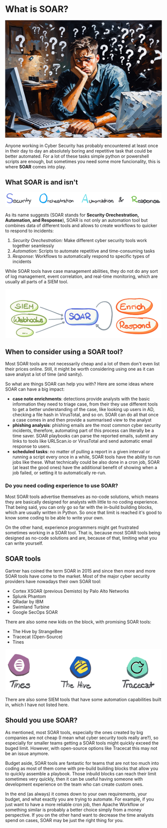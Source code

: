 # What is SOAR?

![Confused Programmer](../images/what-is-soar-header.png)

Anyone working in Cyber Security has probably encountered at least once in their day to day an absolutely boring and repetitive task that could be better automated. For a lot of these tasks simple python or powershell scripts are enough, but sometimes you need some more funcionality, this is where **SOAR** comes into play. 

## What SOAR is and isn't

![Security Orechestration Automationa and Response](../images/soar_00.png)

As its name suggests (SOAR stands for **Security Orechestration, Automation, and Response**), SOAR is not only an automation tool but combines data of different tools and allows to create workflows to quicker to respond to incidents:

1. *Security Orechestration:* Make different cyber security tools work together seamlessly
2. *Automation:* Scripts to automate repetitive and time-consuming tasks
3. *Response*: Workflows to automatically respond to specific types of incidents

While SOAR tools have case management abilities, they do not do any sort of log management, event correlation, and real-time monitoring, which are usually all parts of a SIEM tool. 

![SIEM and SOAR](../images/soar_01.png)

## When to consider using a SOAR tool?

Most SOAR tools are not necessarily cheap and a lot of them don't even list their prices online. Still, it might be worth considering using one as it can save analyst a lot of time (and sanity). 

So what are things SOAR can help you with? Here are some ideas where SOAR can have a big impact:

- **case note enrichments**: detections provide analysts with the basic information they need to triage case, from their they use different tools to get a better understanding of the case, like looking up users in AD, checking a file hash in VirusTotal, and so on. SOAR can do all that once a case comes in and then provide a summarised view to the analyst
- **phishing analysis**: phishing emails are the most common cyber security incidents, therefore, automating part of this process can literally be a time saver. SOAR playbooks can parse the reported emails, submit any links to tools like URLScan.io or VirusTotal and send automatic email response to users. 
- **scheduled tasks**: no matter of pulling a report in a given interval or running a script every once in a while, SOAR tools have the ability to run jobs like these. What technically could be also done in a cron job, SOAR (at least the good ones) have the additional benefit of showing when a job failed, or setting it to automatically re-run. 

### Do you need coding experience to use SOAR?

Most SOAR tools advertise themselves as no-code solutions, which means they are basically designed for analysts with little to no coding experience. That being said, you can only go so far with the in-build building blocks, which are usually written in Python. So once that limit is reached it's good to know some coding to be able to write your own. 

On the other hand, experience programmers might get frustrated sometimes working in a SOAR tool. That is, because most SOAR tools being designed as no-code solutions and are, because of that, limiting what you can write yourself. 

## SOAR tools
Gartner has coined the term SOAR in 2015 and since then more and more SOAR tools have come to the market. Most of the major cyber security providers have nowadays their own SOAR tool:

- Cortex XSOAR (previous Demisto) by Palo Alto Networks
- Splunk Phantom
- QRadar by IBM
- Swimland Turbine
- Google SecOps SOAR

There are also some new kids on the block, with promising SOAR tools:
- The Hive by StrangeBee
- Tracecat (Open-Source)
- Tines

![Newcomer SOAR Tools](../images/soar_02.png)

There are also some SIEM tools that have some automation capabilities built in, which I have not listed here.

## Should you use SOAR?

As mentioned, most SOAR tools, especially the ones created by big companies are not cheap (I mean what cyber security tools really are?), so especially for smaller teams getting a SOAR tools might quickly exceed the buged limit. However, with open-source options like Tracecat this may not be an issue anymore. 

Budget aside, SOAR tools are fantastic for teams that are not too much into coding as most of them come with pre-build building blocks that allow you to quickly assemble a playbook. Those inbuild blocks can reach their limit sometimes very quickly, then it can be useful having someone with development experience on the team who can create custom ones.

In the end (as always) it comes down to your own requirements, your budget, and what exactly you are trying to automate. For example, if you just want to have a more reliable cron job, then Apache Workflow or something similar is probably a better choice simply from a money perspective. If you on the other hand want to decrease the time analysts spend on cases, SOAR may be just the right thing for you.